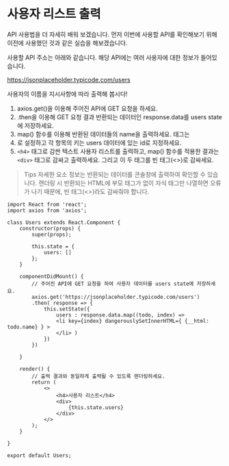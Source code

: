 # 사용자 리스트 출력

API 사용법을 더 자세히 배워 보겠습니다. 먼저 이번에 사용할 API를 확인해보기 위해 이전에 사용했던 것과 같은 실습을 해보겠습니다.

사용할 API 주소는 아래와 같습니다. 해당 API에는 여러 사용자에 대한 정보가 들어있습니다.

<https://jsonplaceholder.typicode.com/users>

사용자의 이름을 지시사항에 따라 출력해 봅시다!

1. axios.get()을 이용해 주어진 API에 GET 요청을 하세요.
2. .then을 이용해 GET 요청 결과 반환되는 데이터인 response.data를 users state에 저장하세요.
3. map() 함수를 이용해 반환된 데이터들의 name을 출력하세요. 태그는 <li>로 설정하고 각 항목의 키는 users 데이터에 있는 id로 지정하세요.
4. ```<h4>``` 태그로 감싼 텍스트 사용자 리스트를 출력하고, map() 함수를 적용한 결과는 ```<div>``` 태그로 감싸고 출력하세요. 그리고 이 두 태그를 빈 태그(<>)로 감싸세요.

> Tips
자세한 요소 정보는 반환되는 데이터를 콘솔창에 출력하여 확인할 수 있습니다.
렌더링 시 반환되는 HTML에 부모 태그가 없이 자식 태그만 나열하면 오류가 나기 때문에, 빈 태그(<>)라도 감싸줘야 합니다.

```
import React from 'react';
import axios from 'axios';

class Users extends React.Component {
    constructor(props) {
        super(props);

        this.state = {
            users: []
        };
    }

    componentDidMount() {
        // 주어진 API에 GET 요청을 하여 사용자 데이터를 users state에 저장하세요.
        axios.get('https://jsonplaceholder.typicode.com/users')
        .then( response => {
            this.setState({
                users : response.data.map((todo, index) => 
                <li key={index} dangerouslySetInnerHTML={ {__html: todo.name} } >
                </li> )
            })
        })
        
    }

    render() {
        // 출력 결과와 동일하게 출력될 수 있도록 렌더링하세요.
        return (
            <>
                <h4>사용자 리스트</h4>
                <div>
                    {this.state.users}
                </div>
            </>
        );
    }

}

export default Users;
```



